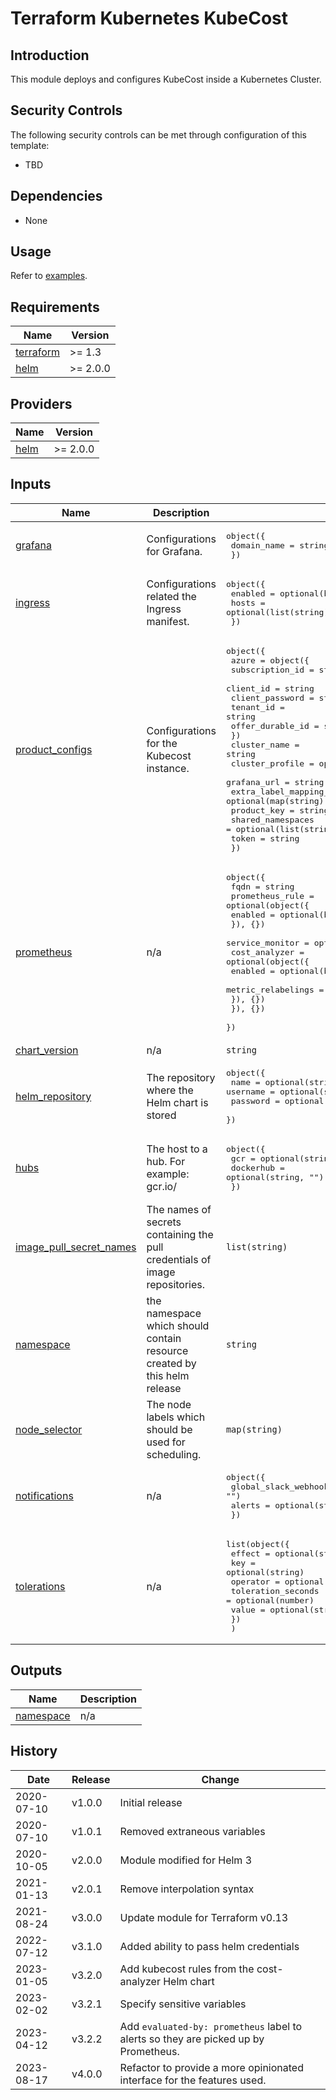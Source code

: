 # Terraform Kubernetes KubeCost

## Introduction

This module deploys and configures KubeCost inside a Kubernetes Cluster.

## Security Controls

The following security controls can be met through configuration of this template:

* TBD

## Dependencies

* None

## Usage

Refer to [examples](./examples).

<!-- BEGIN_TF_DOCS -->
## Requirements

| Name | Version |
|------|---------|
| <a name="requirement_terraform"></a> [terraform](#requirement\_terraform) | >= 1.3 |
| <a name="requirement_helm"></a> [helm](#requirement\_helm) | >= 2.0.0 |

## Providers

| Name | Version |
|------|---------|
| <a name="provider_helm"></a> [helm](#provider\_helm) | >= 2.0.0 |



## Inputs

| Name | Description | Type | Default | Required |
|------|-------------|------|---------|:--------:|
| <a name="input_grafana"></a> [grafana](#input\_grafana) | Configurations for Grafana. | <pre>object({<br>    domain_name = string<br>  })</pre> | n/a | yes |
| <a name="input_ingress"></a> [ingress](#input\_ingress) | Configurations related the Ingress manifest. | <pre>object({<br>    enabled = optional(bool, true)<br>    hosts   = optional(list(string), [])<br>  })</pre> | n/a | yes |
| <a name="input_product_configs"></a> [product\_configs](#input\_product\_configs) | Configurations for the Kubecost instance. | <pre>object({<br>    azure = object({<br>      subscription_id  = string<br>      client_id        = string<br>      client_password  = string<br>      tenant_id        = string<br>      offer_durable_id = string<br>    })<br>    cluster_name                = string<br>    cluster_profile             = optional(string, "production")<br>    grafana_url                 = string<br>    extra_label_mapping_configs = optional(map(string), {})<br>    product_key                 = string<br>    shared_namespaces           = optional(list(string), [])<br>    token                       = string<br>  })</pre> | n/a | yes |
| <a name="input_prometheus"></a> [prometheus](#input\_prometheus) | n/a | <pre>object({<br>    fqdn = string<br>    prometheus_rule = optional(object({<br>      enabled = optional(bool, true)<br>    }), {})<br>    service_monitor = optional(object({<br>      cost_analyzer = optional(object({<br>        enabled            = optional(bool, true)<br>        metric_relabelings = optional(string, "")<br>      }), {})<br>    }), {})<br>  })</pre> | n/a | yes |
| <a name="input_chart_version"></a> [chart\_version](#input\_chart\_version) | n/a | `string` | `"1.105.1"` | no |
| <a name="input_helm_repository"></a> [helm\_repository](#input\_helm\_repository) | The repository where the Helm chart is stored | <pre>object({<br>    name     = optional(string, "https://kubecost.github.io/cost-analyzer/")<br>    username = optional(string, "")<br>    password = optional(string, "")<br>  })</pre> | `{}` | no |
| <a name="input_hubs"></a> [hubs](#input\_hubs) | The host to a hub. For example: gcr.io/ | <pre>object({<br>    gcr       = optional(string, "")<br>    dockerhub = optional(string, "")<br>  })</pre> | `{}` | no |
| <a name="input_image_pull_secret_names"></a> [image\_pull\_secret\_names](#input\_image\_pull\_secret\_names) | The names of secrets containing the pull credentials of image repositories. | `list(string)` | `[]` | no |
| <a name="input_namespace"></a> [namespace](#input\_namespace) | the namespace which should contain resource created by this helm release | `string` | `"kubecost-system"` | no |
| <a name="input_node_selector"></a> [node\_selector](#input\_node\_selector) | The node labels which should be used for scheduling. | `map(string)` | `{}` | no |
| <a name="input_notifications"></a> [notifications](#input\_notifications) | n/a | <pre>object({<br>    global_slack_webhook_url = optional(string, "")<br>    alerts                   = optional(string, "")<br>  })</pre> | `{}` | no |
| <a name="input_tolerations"></a> [tolerations](#input\_tolerations) | n/a | <pre>list(object({<br>    effect             = optional(string)<br>    key                = optional(string)<br>    operator           = optional(string)<br>    toleration_seconds = optional(number)<br>    value              = optional(string)<br>    })<br>  )</pre> | `[]` | no |

## Outputs

| Name | Description |
|------|-------------|
| <a name="output_namespace"></a> [namespace](#output\_namespace) | n/a |
<!-- END_TF_DOCS -->

## History

| Date       | Release | Change                                                                              |
| ---------- | ------- | ----------------------------------------------------------------------------------- |
| 2020-07-10 | v1.0.0  | Initial release                                                                     |
| 2020-07-10 | v1.0.1  | Removed extraneous variables                                                        |
| 2020-10-05 | v2.0.0  | Module modified for Helm 3                                                          |
| 2021-01-13 | v2.0.1  | Remove interpolation syntax                                                         |
| 2021-08-24 | v3.0.0  | Update module for Terraform v0.13                                                   |
| 2022-07-12 | v3.1.0  | Added ability to pass helm credentials                                              |
| 2023-01-05 | v3.2.0  | Add kubecost rules from the cost-analyzer Helm chart                                |
| 2023-02-02 | v3.2.1  | Specify sensitive variables                                                         |
| 2023-04-12 | v3.2.2  | Add `evaluated-by: prometheus` label to alerts so they are picked up by Prometheus. |
| 2023-08-17 | v4.0.0  | Refactor to provide a more opinionated interface for the features used.             |
